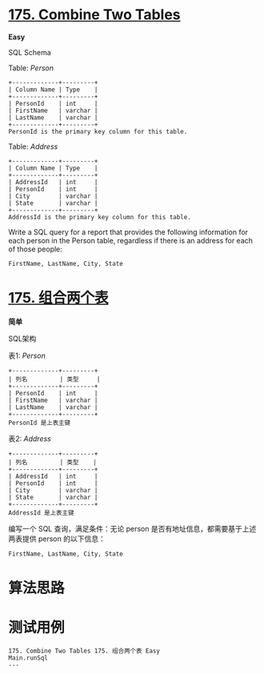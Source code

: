 # [175. Combine Two Tables][enTitle]

**Easy**

SQL Schema 



Table:  *Person* 

```
+-------------+---------+
| Column Name | Type    |
+-------------+---------+
| PersonId    | int     |
| FirstName   | varchar |
| LastName    | varchar |
+-------------+---------+
PersonId is the primary key column for this table.

```

Table:  *Address* 

```
+-------------+---------+
| Column Name | Type    |
+-------------+---------+
| AddressId   | int     |
| PersonId    | int     |
| City        | varchar |
| State       | varchar |
+-------------+---------+
AddressId is the primary key column for this table.

```



Write a SQL query for a report that provides the following information for each person in the Person table, regardless if there is an address for each of those people:

```
FirstName, LastName, City, State

```


# [175. 组合两个表][cnTitle]

**简单**

SQL架构 



表1:  *Person* 

```
+-------------+---------+
| 列名         | 类型     |
+-------------+---------+
| PersonId    | int     |
| FirstName   | varchar |
| LastName    | varchar |
+-------------+---------+
PersonId 是上表主键

```

表2:  *Address* 

```
+-------------+---------+
| 列名         | 类型    |
+-------------+---------+
| AddressId   | int     |
| PersonId    | int     |
| City        | varchar |
| State       | varchar |
+-------------+---------+
AddressId 是上表主键

```



编写一个 SQL 查询，满足条件：无论 person 是否有地址信息，都需要基于上述两表提供 person 的以下信息：



```
FirstName, LastName, City, State

```




# 算法思路

# 测试用例
```
175. Combine Two Tables 175. 组合两个表 Easy
Main.runSql
---
```

[enTitle]: https://leetcode.com/problems/combine-two-tables/
[cnTitle]: https://leetcode-cn.com/problems/combine-two-tables/
